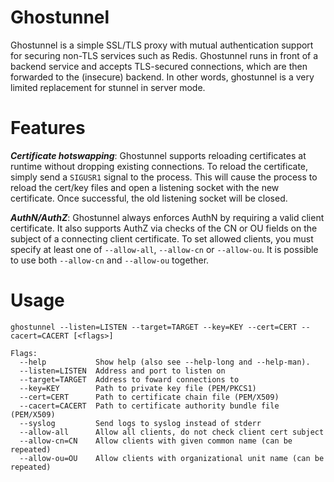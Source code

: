 Ghostunnel
==========

Ghostunnel is a simple SSL/TLS proxy with mutual authentication support for
securing non-TLS services such as Redis. Ghostunnel runs in front of a backend
service and accepts TLS-secured connections, which are then forwarded to the
(insecure) backend. In other words, ghostunnel is a very limited replacement
for stunnel in server mode.

Features
========

***Certificate hotswapping***: Ghostunnel supports reloading certificates at
runtime without dropping existing connections. To reload the certificate,
simply send a `SIGUSR1` signal to the process. This will cause the process to
reload the cert/key files and open a listening socket with the new
certificate. Once successful, the old listening socket will be closed.

***AuthN/AuthZ***: Ghostunnel always enforces AuthN by requiring a valid client
certificate. It also supports AuthZ via checks of the CN or OU fields on the 
subject of a connecting client certificate. To set allowed clients, you
must specify at least one of `--allow-all`, `--allow-cn` or `--allow-ou`. 
It is possible to use both `--allow-cn` and `--allow-ou` together.

Usage
=====

    ghostunnel --listen=LISTEN --target=TARGET --key=KEY --cert=CERT --cacert=CACERT [<flags>]
    
    Flags:
      --help           Show help (also see --help-long and --help-man).
      --listen=LISTEN  Address and port to listen on
      --target=TARGET  Address to foward connections to
      --key=KEY        Path to private key file (PEM/PKCS1)
      --cert=CERT      Path to certificate chain file (PEM/X509)
      --cacert=CACERT  Path to certificate authority bundle file (PEM/X509)
      --syslog         Send logs to syslog instead of stderr
      --allow-all      Allow all clients, do not check client cert subject
      --allow-cn=CN    Allow clients with given common name (can be repeated)
      --allow-ou=OU    Allow clients with organizational unit name (can be repeated)
